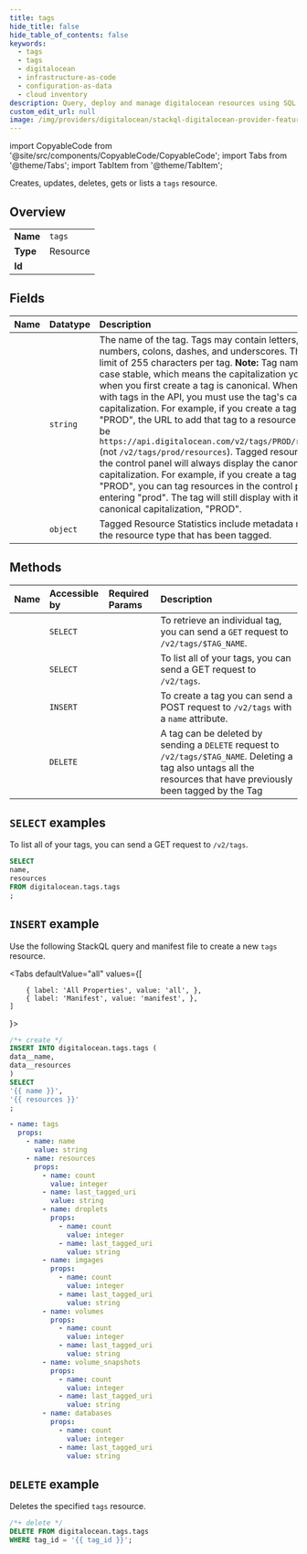 ```yaml
---
title: tags
hide_title: false
hide_table_of_contents: false
keywords:
  - tags
  - tags
  - digitalocean
  - infrastructure-as-code
  - configuration-as-data
  - cloud inventory
description: Query, deploy and manage digitalocean resources using SQL
custom_edit_url: null
image: /img/providers/digitalocean/stackql-digitalocean-provider-featured-image.png
---
```


import CopyableCode from '@site/src/components/CopyableCode/CopyableCode';
import Tabs from '@theme/Tabs';
import TabItem from '@theme/TabItem';

Creates, updates, deletes, gets or lists a <code>tags</code> resource.

## Overview
<table><tbody>
<tr><td><b>Name</b></td><td><code>tags</code></td></tr>
<tr><td><b>Type</b></td><td>Resource</td></tr>
<tr><td><b>Id</b></td><td><CopyableCode code="digitalocean.tags.tags" /></td></tr>
</tbody></table>

## Fields
| Name | Datatype | Description |
|:-----|:---------|:------------|
| <CopyableCode code="name" /> | `string` | The name of the tag. Tags may contain letters, numbers, colons, dashes, and underscores. There is a limit of 255 characters per tag. **Note:** Tag names are case stable, which means the capitalization you use when you first create a tag is canonical. When working with tags in the API, you must use the tag's canonical capitalization. For example, if you create a tag named "PROD", the URL to add that tag to a resource would be `https://api.digitalocean.com/v2/tags/PROD/resources` (not `/v2/tags/prod/resources`). Tagged resources in the control panel will always display the canonical capitalization. For example, if you create a tag named "PROD", you can tag resources in the control panel by entering "prod". The tag will still display with its canonical capitalization, "PROD". |
| <CopyableCode code="resources" /> | `object` | Tagged Resource Statistics include metadata regarding the resource type that has been tagged. |

## Methods
| Name | Accessible by | Required Params | Description |
|:-----|:--------------|:----------------|:------------|
| <CopyableCode code="tags_get" /> | `SELECT` | <CopyableCode code="tag_id" /> | To retrieve an individual tag, you can send a `GET` request to `/v2/tags/$TAG_NAME`. |
| <CopyableCode code="tags_list" /> | `SELECT` | <CopyableCode code="" /> | To list all of your tags, you can send a GET request to `/v2/tags`. |
| <CopyableCode code="tags_create" /> | `INSERT` | <CopyableCode code="" /> | To create a tag you can send a POST request to `/v2/tags` with a `name` attribute. |
| <CopyableCode code="tags_delete" /> | `DELETE` | <CopyableCode code="tag_id" /> | A tag can be deleted by sending a `DELETE` request to `/v2/tags/$TAG_NAME`. Deleting a tag also untags all the resources that have previously been tagged by the Tag |

## `SELECT` examples

To list all of your tags, you can send a GET request to `/v2/tags`.


```sql
SELECT
name,
resources
FROM digitalocean.tags.tags
;
```
## `INSERT` example

Use the following StackQL query and manifest file to create a new <code>tags</code> resource.

<Tabs
    defaultValue="all"
    values={[
        
        { label: 'All Properties', value: 'all', },
        { label: 'Manifest', value: 'manifest', },
    ]
}>
<TabItem value="all">

```sql
/*+ create */
INSERT INTO digitalocean.tags.tags (
data__name,
data__resources
)
SELECT 
'{{ name }}',
'{{ resources }}'
;
```
</TabItem>

<TabItem value="manifest">

```yaml
- name: tags
  props:
    - name: name
      value: string
    - name: resources
      props:
        - name: count
          value: integer
        - name: last_tagged_uri
          value: string
        - name: droplets
          props:
            - name: count
              value: integer
            - name: last_tagged_uri
              value: string
        - name: imgages
          props:
            - name: count
              value: integer
            - name: last_tagged_uri
              value: string
        - name: volumes
          props:
            - name: count
              value: integer
            - name: last_tagged_uri
              value: string
        - name: volume_snapshots
          props:
            - name: count
              value: integer
            - name: last_tagged_uri
              value: string
        - name: databases
          props:
            - name: count
              value: integer
            - name: last_tagged_uri
              value: string

```
</TabItem>
</Tabs>

## `DELETE` example

Deletes the specified <code>tags</code> resource.

```sql
/*+ delete */
DELETE FROM digitalocean.tags.tags
WHERE tag_id = '{{ tag_id }}';
```
